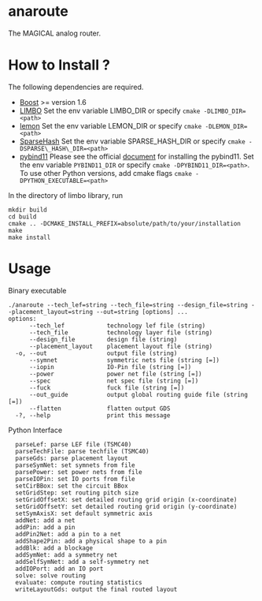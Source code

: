 # anaroute

The MAGICAL analog router.

# How to Install ?

The following dependencies are required.

 - [Boost](www.boost.org) >= version 1.6
 - [LIMBO](https://github.com/limbo018/Limbo) Set the env variable LIMBO\_DIR or specify `cmake -DLIMBO_DIR=<path>`
 - [lemon](https://lemon.cs.elte.hu) Set the env variable LEMON\_DIR or specify `cmake -DLEMON_DIR=<path>`
 - [SparseHash](https://github.com/sparsehash/sparsehash) Set the env variable SPARSE\_HASH\_DIR or specify `cmake -DSPARSE\_HASH\_DIR=<path>`
 - [pybind11](https://github.com/pybind/pybind11) Please see the official [document](http://pybind11.readthedocs.org/en/master) for installing the pybind11.
    Set the env variable `PYBIND11_DIR` or specify `cmake -DPYBIND11_DIR=<path>`.
    To use other Python versions, add cmake flags `cmake -DPYTHON_EXECUTABLE=<path>`
 
In the directory of limbo library, run
```
mkdir build
cd build
cmake .. -DCMAKE_INSTALL_PREFIX=absolute/path/to/your/installation
make
make install 
```

# Usage
Binary executable
```
./anaroute --tech_lef=string --tech_file=string --design_file=string --placement_layout=string --out=string [options] ...
options:
      --tech_lef            technology lef file (string)
      --tech_file           technology layer file (string)
      --design_file         design file (string)
      --placement_layout    placement layout file (string)
  -o, --out                 output file (string)
      --symnet              symmetric nets file (string [=])
      --iopin               IO-Pin file (string [=])
      --power               power net file (string [=])
      --spec                net spec file (string [=])
      --fuck                fuck file (string [=])
      --out_guide           output global routing guide file (string [=])
      --flatten             flatten output GDS
  -?, --help                print this message

```

Python Interface
```
  parseLef: parse LEF file (TSMC40)
  parseTechFile: parse techfile (TSMC40)
  parseGds: parse placement layout
  parseSymNet: set symnets from file
  parsePower: set power nets from file
  parseIOPin: set IO ports from file
  setCirBBox: set the circuit BBox 
  setGridStep: set routing pitch size
  setGridOffsetX: set detailed routing grid origin (x-coordinate)
  setGridOffsetY: set detailed routing grid origin (y-coordinate)
  setSymAxisX: set default symmetric axis
  addNet: add a net
  addPin: add a pin
  addPin2Net: add a pin to a net
  addShape2Pin: add a physical shape to a pin
  addBlk: add a blockage
  addSymNet: add a symmetry net
  addSelfSymNet: add a self-symmetry net
  addIOPort: add an IO port
  solve: solve routing
  evaluate: compute routing statistics
  writeLayoutGds: output the final routed layout
```
